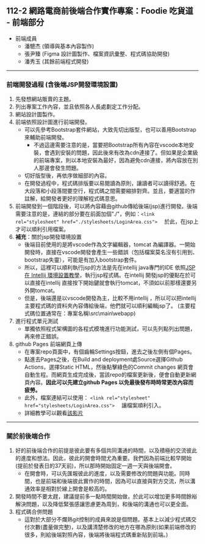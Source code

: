 ## 112-2 網路電商前後端合作實作專案：Foodie 吃貨道 - 前端部分
- 前端成員
    - 潘驄杰 (領導與基本內容製作)
    - 張尹臻 (Figma 設計圖製作、檔案資訊彙整、程式碼協助開發)
    - 潘秀玉 (其餘前端程式開發) 
---
### 前端開發過程 (含後端JSP開發環境設置)
1. 先發想網站販賣的主題。
2. 列出專案工作內容，並且依照各人長處劃定工作分配。
3. 網站設計圖製作。
4. 前端依照設計圖進行前端開發。
    - 可以先參考Bootstrap套件網站，大致先切出版型，也可以善用Bootstrap來輔助前端開發。
        - 不過這邊需要注意的是，當要把Bootstrap所有內容在vscode本地安裝，會遇到安裝的問題，因此後來有改為cdn連接了。但如果是企業級的前端專案，則以本地安裝為最好，因為避免cdn連接，將內容放在別人那邊會發生問題。
    - 切好版型後，再依序做細部的內容。
    - 在開發過程中，程式碼排版要以易閱讀為原則，讓讀者可以讀得舒適。在大段落和小段落間要空行，程式碼之間需要縮排對齊。並且，要適當的作註解，給開發者更好的理解程式碼意思。
5. 前端開發到一個階段後，可以將內容藉由github傳給後端(jsp)進行開發。後端需要注意的是，連結的部分要在前面加個"./"，例如：```<link rel="stylesheet" href="./stylesheets/LoginArea.css">  ``` 於此，在jsp上才可以順利引用檔案。
6. **補充**：關於jsp開發環境設置
    - 後端目前使用的是將vscode作為文字編輯器，tomcat 為編譯器。一開始開發時，直接在vscode開發會產生一些錯誤（包括檔案莫名沒有引用到、bootstrap失靈），可能是有加入bootstrap套件。
    - 所以，這裡可以順利執行jsp的方法是先在intellij java專門的IDE 依照[JSP 在 Intellij 環境設置教學](https://www.jetbrains.com/help/idea/creating-and-running-your-first-java-ee-application.html#war)，執行jsp程式碼。在intellij 開發jsp的優點在於可以直接在intellij 直接按下開始鍵就會執行tomcat，不須如以前那樣還要另外開tomcat。
    - 但是，後端還是以vscode開發為主，比較不用intellij ，所以可以把intellij主要程式碼的資料夾內容傳給後端，他們就可以順利編輯jsp了。
    (主要程式碼位置通常在：專案名稱\src\main\webapp)
7. 進行程式單元測試
    - 單獨依照程式架構圖的各程式模塊進行功能測試，可以先列點列出問題，再來修正錯誤。
8. github Pages 前端網頁上傳
    - 在專案repo頁面中，有個齒輪Settings按鈕，進去之後左側有個Pages。
    - 點進去Pages之後，在Build and deployment處Source選擇Github Actions，選擇Static HTML，然後點擊綠色的Commit changes 網頁會自動生程。而網頁生成完成後，當該repo的檔案更新後，便會自動更新網頁內容。**因此可以先建立github Pages 以免最後發布時時常更改內容而疲勞。**
    - 此外，檔案連結可以使用： ```<link rel="stylesheet" href="stylesheets/LoginArea.css">  ``` 讓檔案順利引入。
    - 詳細教學可以觀看[該影片](https://youtu.be/e5AwNU3Y2es?si=M-7Y8XgOaLj34PUK)
---
### 關於前後端合作
1. 好的前後端合作的前提是彼此要有多個共同溝通的時間，以及積極的交流彼此的進度和想法。因此，彼此的開會時間尤為重要。我們因為前端比較早開始(提前於發表日的37天前)，所以那時開始固定一週一天與後端開會。
    - 在開會時，可以先匯報彼此的進度，以及需要修改的問題與功能。同時間，也是前端和後端彼此實作的時間，因為可以直接與對方交流，所以溝通效率是相對於線上開會是較高的。
2. 開發時間不要太趕，建議提前多一點時間開始做，於此可以增加更多時間餘裕解決問題，以及降低緊張感讓思慮更為周到，和後端的溝通也可以更全面。
3. 程式碼合併問題
    - 這對於大部分不爛熟git控制的成員來說是個問題。基本上以減少程式碼交付次數(盡量做完整)，以及講清楚修改的地方在哪為原則(如果前端修改的很多，則給後端對照內容，後端將後端程式碼重新貼到前端。)


